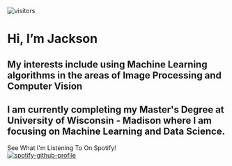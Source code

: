 ![visitors](https://visitor-badge.glitch.me/badge?page_id=jth1011.jth1011&left_color=gray&right_color=red)

# Hi, I’m Jackson

## My interests include using Machine Learning algorithms in the areas of Image Processing and Computer Vision
## I am currently completing my Master's Degree at University of Wisconsin - Madison where I am focusing on Machine Learning and Data Science.
                     




See What I'm Listening To On Spotify! \
[![spotify-github-profile](https://spotify-github-profile.vercel.app/api/view?uid=x19pseni1c7n0yt3ep7cyh63k&cover_image=true&theme=novatorem&bar_color=ff0000&bar_color_cover=false)](https://github.com/kittinan/spotify-github-profile)

<!---
jth1011/jth1011 is a ✨ special ✨ repository because its `README.md` (this file) appears on your GitHub profile.
You can click the Preview link to take a look at your changes.
--->
